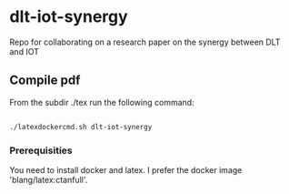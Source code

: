 # dlt-iot-synergy

Repo for collaborating on a research paper on the synergy between DLT and IOT

  

## Compile pdf


From the subdir ./tex run the following command:

```bash

./latexdockercmd.sh dlt-iot-synergy

```

  

### Prerequisities


You need to install docker and latex. I prefer the docker image 'blang/latex:ctanfull'.